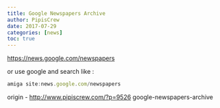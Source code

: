 ```yaml
---
title: Google Newspapers Archive
author: PipisCrew
date: 2017-07-29
categories: [news]
toc: true
---
```


https://news.google.com/newspapers

or use google and search like :
```js
amiga site:news.google.com/newspapers
```

origin - http://www.pipiscrew.com/?p=9526 google-newspapers-archive